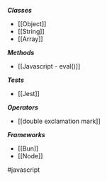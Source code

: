 ***Classes***

- [[Object]]
- [[String]]
- [[Array]]

***Methods***

* [[Javascript - eval()]]

***Tests***

- [[Jest]]

***Operators***

* [[double exclamation mark]]

***Frameworks***

* [[Bun]]
* [[Node]]

#javascript 
